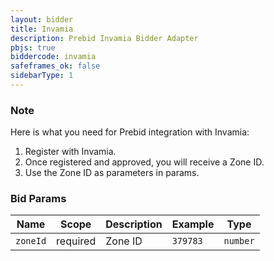 ```yaml
---
layout: bidder
title: Invamia
description: Prebid Invamia Bidder Adapter
pbjs: true
biddercode: invamia
safeframes_ok: false
sidebarType: 1
---
```


### Note

Here is what you need for Prebid integration with Invamia:

1. Register with Invamia.
2. Once registered and approved, you will receive a Zone ID.
3. Use the Zone ID as parameters in params.

### Bid Params


| Name          | Scope    | Description  | Example                                        | Type     |
|---------------|----------|--------------|------------------------------------------------|----------|
| `zoneId` | required | Zone ID | `379783` | `number` |
